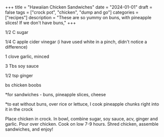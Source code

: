 ﻿+++
title = "Hawaiian Chicken Sandwiches"
date = "2024-01-01"
draft = false
tags = ["crock pot", "chicken", "dump and go"]
categories = ["recipes"]
description = "These are so yummy on buns, with pineapple slices! If we don't have buns,"
+++

1/2 C sugar

1/4 C apple cider vinegar (i have used white in a pinch, didn't notice a difference)

1 clove garlic, minced

3 Tbs soy sauce

1/2 tsp ginger

bs chicken boobs

\*for sandwiches - buns, pineapple slices, cheese

\*to eat without buns, over rice or lettuce, I cook pineapple chunks right into it in the crock

Place chicken in crock. In bowl, combine sugar, soy sauce, acv, ginger and garlic. Pour over chicken. Cook on low 7-9 hours. Shred chicken, assemble sandwiches, and enjoy!